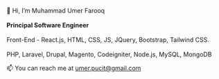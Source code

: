 👋 Hi, I’m Muhammad Umer Farooq <br /><br />
<strong>Principal Software Engineer</strong> <br /><br />
Front-End - React.js, HTML, CSS, JS, JQuery, Bootstrap, Tailwind CSS.<br /><br />
PHP, Laravel, Drupal, Magento, Codeigniter, Node.js, MySQL, MongoDB <br />

📫 You can reach me at umer.pucit@gmail.com
